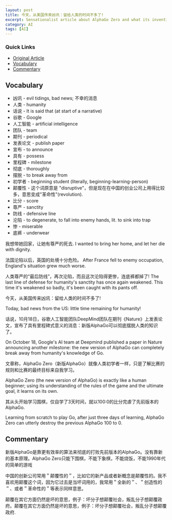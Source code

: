 ```yaml
---
layout: post
title: 今天，从美国传来凶讯：留给人类的时间不多了!
excerpt: Sensationalist article about AlphaGo Zero and what its invention means for humanity.
category: AI
tags: [AI]
---
```


### Quick Links

* [Original Article](https://mp.weixin.qq.com/s/pEYS5gjC6bj_QdvS_5Rs1g)
* [Vocabulary](#vocab)
* [Commentary](#commentary)

<a name='vocab'></a>

## Vocabulary
* 凶讯 - evil tidings, bad news; 不幸的消息
* 人类 - humanity
* 话说 - It is said that (at start of a narrative)
* 谷歌 - Google
* 人工智能 - artificial intelligence
* 团队 - team
* 期刊 - periodical
* 发表论文 - publish paper
* 宣布 - to announce
* 具有 - possess
* 里程碑 - milestone
* 彻底 - thoroughly
* 摆脱 - to break away from
* 初学者 - beginning student (literally, beginning-learning-person)
* 颠覆性 - 这个词原意是 "disruptive"，但是现在在中国的创业公司上用得比较多，意思变成"革命性"(revolution).
* 比分 - score
* 尊严 - sanctity
* 防线 - defensive line
* 沦陷 - to degenerate, to fall into enemy hands, lit. to sink into trap
* 惨 - miserable
* 底裤 - underwear

我想带她回家，让她有尊严的死去.
I wanted to bring her home, and let her die with dignity.

法国沦陷以后，英国的处境十分危险。
After France fell to enemy occupation, England's situation grew much worse.

人类尊严的“最后防线”，再次沦陷，而且这次沦陷得更惨，连底裤都掉了!
The last line of defense for humanity's sanctity has once again weakened. This time it's weakened so badly, it's been caught with its pants off.

今天，从美国传来凶讯：留给人类的时间不多了!

Today, bad news from the US: little time remaining for humanity!

话说，10月18日，谷歌人工智能团队DeepMind团队在期刊《Nature》上发表论文，宣布了具有里程碑式意义的消息：新版AlphaGo可以彻底摆脱人类的知识了。

On October 18, Google's AI team at Deepmind published a paper in Nature announcing another milestone: the new version of AlphaGo can completely break away from humanity's knowledge of Go.

文章称，AlphaGo Zero（新版AlphaGo）就像人类初学者一样，只是了解比赛的规则和比赛的最终目标来自我学习。

AlphaGo Zero (the new version of AlphaGo) is exactly like a human beginner; using its understanding of the rules of the game and the ultimate goal, it learns on its own.

其从头开始学习围棋，仅自学了3天时间，就以100:0的比分完虐了先前版本的AlphaGo.

Learning from scratch to play Go, after just three days of learning, AlphaGo Zero can utterly destroy the previous AlphaGo 100 to 0.

<a name='commentary'></a>

## Commentary
新版AlphaGo是靠更有效率的算法来彻底的打败先前版本的AlphaGo。没有靠新的基本原理。AlphaGo Zero只能下围棋，不能下象棋，不能烧饭，不能1990年代的简单的游戏

中国的创新公司常用＂颠覆性的＂，比如它的新产品或者新概念是颠覆性的。我不喜欢用颠覆这个词，因为它过去是当坏词用的，我常用＂全新的＂、＂创造性的＂、或者＂革命性的＂等表示同样意思。

颠覆在其它方面仍然是坏的意思，例子：坏分子想颠覆社会，叛乱分子想颠覆政府。颠覆在其它方面仍然是坏的意思，例子：坏分子想颠覆社会，叛乱分子想颠覆政府.
